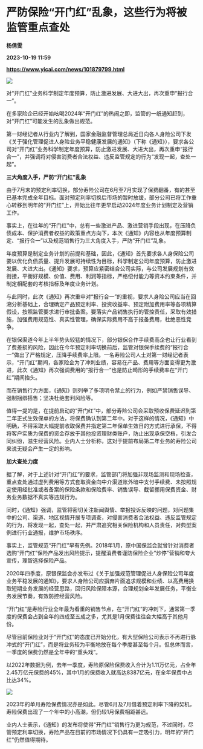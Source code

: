 # 严防保险“开门红”乱象，这些行为将被监管重点查处
**杨倩雯**

**2023-10-19 11:59**

**https://www.yicai.com/news/101879799.html**

![](https://imgcdn.yicai.com/uppics/slides/2023/10/3d4dd381c6915eb32136608d1e8f9caa.jpg)

对“开门红”业务科学制定年度预算，防止激进发展、大进大出，再次重申“报行合一”。

在多家险企已经开始吆喝2024年“开门红”的热闹之即，监管的一纸通知赶到，对“开门红”可能发生的乱象做出规范。

第一财经记者从行业内了解到，国家金融监督管理总局近日向各人身险公司下发《关于强化管理促进人身险业务平稳健康发展的通知》（下称《通知》），要求各公司对“开门红”业务科学制定年度预算，防止激进发展、大进大出，再次重申“报行合一”，并强调将对侵害消费者合法权益、违反监管规定的行为“发现一起，查处一起”。

**三大角度入手，严防“开门红”乱象**

由于7月末的预定利率切换，部分寿险公司在6月至7月实现了保费翻番，有的甚至已基本完成全年目标。面对预定利率切换后市场的暂时放缓，部分公司已将工作重心转移到明年的“开门红”上，开始比往年更早启动2024年度业务计划制定及营销工作。

事实上，在往年的“开门红”中，总有一些激进产品、激进营销手段出现，在压降负债成本、保护消费者权益的政策重点方向下，本次《通知》内容也从年度预算制定、“报行合一”以及规范销售行为三大角度入手，严防“开门红”乱象。

年度预算是制定业务计划的前提和基础，因此，《通知》首先要求各人身保险公司要以优化负债质量、提升发展可持续性为目标，科学制定公司年度预算，防止激进发展、大进大出。《通知》要求，预算应紧密结合公司实际，与公司发展规划有效衔接，平衡好规模、价值、费用、利润等指标，严格偿付能力等资本约束条件，并制定相配套的考核指标及年度业务计划。

与此同时，此次《通知》再次重申对“报行合一”的重视，要求人身险公司应当在回溯分析基础上，合理确定产品预定利率、投资收益率、预定附加费用率等各项精算假设，按照监管要求进行审批备案。要落实产品销售执行的管控责任，采取有效措施，加强费用规范性、真实性管理，确保实际费用不高于报备费用，杜绝恶性竞争。

在银保渠道今年上半年势头较猛的情况下，部分银保合作手续费高企也让行业看到了费差损的风险，因此在今年预定利率切换前后，监管对银保手续费的“报行合一”做出了严格规定，压降手续费率上限。一名寿险公司人士对第一财经记者表示，“开门红”期间，各家险企为了冲刺业绩，容易在产品、费用等方面变得更为激进，此次《通知》再次强调费用的“报行合一”也是防止畸形的手续费率在“开门红”期间抬头。

而在销售行为方面，《通知》则列举了多项明令禁止的行为，例如严禁销售误导、强制捆绑搭售；坚决杜绝套利风险等。

值得一提的是，在提前启动的“开门红”中，部分寿险公司会采取预收保费延迟到第二年正式生效保单的方法，将保费确认到第二年中。对于这样的情况，《通知》中明确，不得采取大幅提前收取保费并指定第二年保单生效日的方式进行承保，不得将客户实质为保费的资金存放于其他投资理财类账户，防止出现承保空档，引发合同纠纷，滋生经营风险。业内人士分析称，这对于提前布局第二年业务的寿险公司来说无疑会产生一定的影响。

**加大查处力度**

据了解，对于上述针对“开门红”的要求，监管部门将加强非现场监测和现场检查，重点查处通过虚列费用等方式套取资金向中介渠道账外暗中支付手续费、未按照规定使用经批准或者备案的保险条款和保险费率、销售误导、截留挪用保费资金、财务业务数据不真实等违规行为。

同时，《通知》强调，监管将密切关注新闻舆情、举报投诉反映的问题，对问题集中的公司、渠道、地区视情开展专项调查，对侵害消费者合法权益、违反监管规定的行为，将发现一起，查处一起，并严肃追究相关保险机构和人员责任，对典型案例进行行业通报，维护市场秩序。

事实上，监管规范“开门红”早有先例。2018年1月，原中国保监会就曾针对消费者选购“开门红”保险产品发出风险提示，提醒消费者谨防保险企业“炒停”营销和夸大宣传，理智选择保险产品。

2020年四季度，原银保监会亦发布过《关于加强规范管理促进人身保险公司年度业务平稳发展的通知》，要求人身险公司应摒弃片面追求规模和业绩、以高费用换取短期业务发展的经营思路，回归风险保障本源，合理规划全年发展任务，平衡业务发展节奏，有效防控经营风险。

“开门红”是寿险行业全年最为看重的销售节点，在“开门红”的冲刺下，通常第一季度的保费会占到全年的四成至五成之多，尤其是1月保费往往会大幅高于其他月份。

尽管目前保险业对于“开门红”的态度已开始分化，有大型保险公司表示不再进行脉冲式的“开门红”，而是将业务较为平衡地放在每个季度甚至每个月。但总体而言，一季度的保费仍然是全年中的“重头戏”。

以2022年数据为例，去年一季度，寿险原保险保费收入合计为1.11万亿元，占全年2.45万亿元保费的45%，其中1月的保费收入就高达8387亿元，在全年保费中占比达34%。

![](https://imgcdn.yicai.com/uppics/images/2023/10/c28f3c6b9b4b59a75045539ffb0e33df.jpg)

2023年的单月寿险保费情况亦是如此。尽管6月及7月借着预定利率下降的契机，寿险保费出现了一个年中的小高潮，但仍较1月保费相距甚远。

业内人士表示，《通知》的发布将使得“开门红”销售行为更为规范，不过同时，尽管预定利率切换，寿险产品在目前的市场情况下仍具有一定吸引力，明年的“开门红”仍然值得期待。